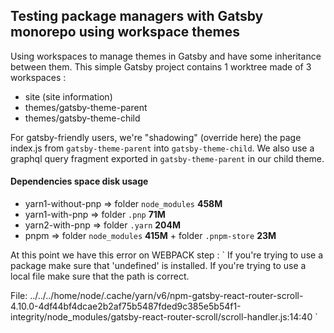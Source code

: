 ## Testing package managers with Gatsby monorepo using workspace themes

Using workspaces to manage themes in Gatsby and have some inheritance between them.
This simple Gatsby project contains 1 worktree made of 3 workspaces : 
* site (site information)
* themes/gatsby-theme-parent
* themes/gatsby-theme-child

For gatsby-friendly users, we're "shadowing" (override here) the page index.js from `gatsby-theme-parent` into `gatsby-theme-child`.
We also use a graphql query fragment exported in `gatsby-theme-parent` in our child theme.

#### Dependencies space disk usage

* yarn1-without-pnp => folder `node_modules` **458M**
* yarn1-with-pnp => folder `.pnp` **71M**
* yarn2-with-pnp => folder `.yarn` **204M**
* pnpm => folder `node_modules` **415M** + folder `.pnpm-store` **23M**

At this point we have this error on WEBPACK step : 
`
If you're trying to use a package make sure that 'undefined' is installed. If you're trying to use a local file make sure that the path is correct.

File: ../../../home/node/.cache/yarn/v6/npm-gatsby-react-router-scroll-4.10.0-4df44bf4dcae2b2af75b5487fded9c385e5b54f1-integrity/node_modules/gatsby-react-router-scroll/scroll-handler.js:14:40
`
